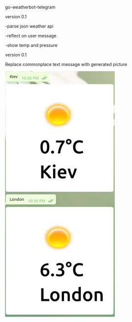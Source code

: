 go-weatherbot-telegram

version 0.1

-parse json weather api

-reflect on user message

-show temp and pressure 

version 0.1 

Replace commonplace text message with generated picture

![alt text](https://github.com/AndreiAndrusyshyn/go-weatherbot-telegram/blob/master/img_readme/example.png)

